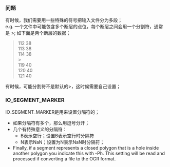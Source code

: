 ### 问题
有时候，我们需要用一些特殊的符号把输入文件分为多段；  
e.g. 一个文件中可能包含多个断层的点位，每个断层之间会用一个分割符，通常是 >; 如下面是两个断层的数据；  
> 112 38  
113 38  
114 38  
\>    
119 40  
120 40  
121 40  

有时候，可能分割符不是默认的>，这时候需要自己设置；  
### IO_SEGMENT_MARKER
IO_SEGMENT_MARKER是用来设置分隔符的；  
- 如果分隔符有多个，那么用逗号分开；
- 几个有特殊意义的分隔符：
    - B表示空行；设置B表示空行时分隔符
    - N表示NaN；设置为N表示NaN时分隔符；
- Finally, if a segment represents a closed polygon that is a hole inside another polygon you indicate this with -Ph. This setting will be read and processed if converting a file to the OGR format.
